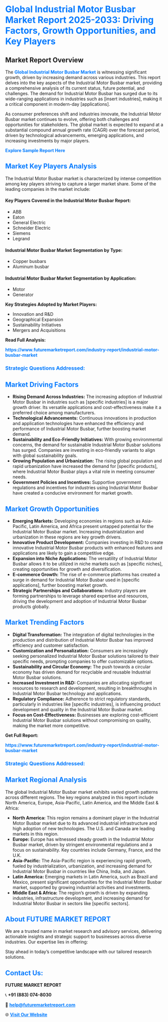 <h1 style="color: #007BFF;">Global Industrial Motor Busbar Market Report 2025-2033: Driving Factors, Growth Opportunities, and Key Players</h1>

<section id="overview">
<h2>Market Report Overview</h2>
<p>The <a href="https://www.futuremarketreport.com/industry-report/industrial-motor-busbar-market" style="color: #007BFF; text-decoration: none;"><strong>Global Industrial Motor Busbar Market</strong></a> is witnessing significant growth, driven by increasing demand across various industries. This report delves into the key aspects of the Industrial Motor Busbar market, providing a comprehensive analysis of its current status, future potential, and challenges. The demand for Industrial Motor Busbar has surged due to its wide-ranging applications in industries such as [insert industries], making it a critical component in modern-day [applications].</p>
<p>As consumer preferences shift and industries innovate, the Industrial Motor Busbar market continues to evolve, offering both challenges and opportunities for stakeholders. The global market is expected to expand at a substantial compound annual growth rate (CAGR) over the forecast period, driven by technological advancements, emerging applications, and increasing investments by major players.</p>
</section>

<section id="overview">
<p><a href="https://www.futuremarketreport.com/request-sample/reportId=63256" style="color: #007BFF; text-decoration: none;"><strong>Explore Sample Report Here</strong></a></p>
</section>

<section id="key-players">
<h2 style="color: #007BFF;">Market Key Players Analysis</h2>
<p>The Industrial Motor Busbar market is characterized by intense competition among key players striving to capture a larger market share. Some of the leading companies in the market include:</p>
<h4>Key Players Covered in the Industrial Motor Busbar Report:</h4>
<ul><li>ABB</li><li>Eaton</li><li>General Electric</li><li>Schneider Electric</li><li>Siemens</li><li>Legrand</li></ul>
<h4>Industrial Motor Busbar Market Segmentation by Type:</h4>
<ul><li>Copper busbars</li><li>Aluminum busbar</li></ul>

<h4>Industrial Motor Busbar Market Segmentation by Application:</h4>
<ul><li>Motor</li><li>Generator</li></ul>
<p><strong>Key Strategies Adopted by Market Players:</strong></p>
<ul>
<li>Innovation and R&D</li>
<li>Geographical Expansion</li>
<li>Sustainability Initiatives</li>
<li>Mergers and Acquisitions</li>
</ul>
</section>

<section>
<p><strong>Read Full Analysis: </strong></p><a href="https://www.futuremarketreport.com/industry-report/industrial-motor-busbar-market" style="color: #007BFF; text-decoration: none;"><strong>https://www.futuremarketreport.com/industry-report/industrial-motor-busbar-market</strong></a>
<h3 style="color: #007BFF;">Strategic Questions Addressed:</h3>
</section>

<section id="driving-factors">
<h2 style="color: #007BFF;">Market Driving Factors</h2>
<ul>
<li><strong>Rising Demand Across Industries:</strong> The increasing adoption of Industrial Motor Busbar in industries such as [specific industries] is a major growth driver. Its versatile applications and cost-effectiveness make it a preferred choice among manufacturers.</li>
<li><strong>Technological Advancements:</strong> Continuous innovations in production and application technologies have enhanced the efficiency and performance of Industrial Motor Busbar, further boosting market demand.</li>
<li><strong>Sustainability and Eco-Friendly Initiatives:</strong> With growing environmental concerns, the demand for sustainable Industrial Motor Busbar solutions has surged. Companies are investing in eco-friendly variants to align with global sustainability goals.</li>
<li><strong>Growing Population and Urbanization:</strong> The rising global population and rapid urbanization have increased the demand for [specific products], where Industrial Motor Busbar plays a vital role in meeting consumer needs.</li>
<li><strong>Government Policies and Incentives:</strong> Supportive government regulations and incentives for industries using Industrial Motor Busbar have created a conducive environment for market growth.</li>
</ul>
</section>

<section id="growth-opportunities">
<h2 style="color: #007BFF;">Market Growth Opportunities</h2>
<ul>
<li><strong>Emerging Markets:</strong> Developing economies in regions such as Asia-Pacific, Latin America, and Africa present untapped potential for the Industrial Motor Busbar market. Increasing industrialization and urbanization in these regions are key growth drivers.</li>
<li><strong>Innovative Product Development:</strong> Companies investing in R&D to create innovative Industrial Motor Busbar products with enhanced features and applications are likely to gain a competitive edge.</li>
<li><strong>Expansion into Niche Applications:</strong> The versatility of Industrial Motor Busbar allows it to be utilized in niche markets such as [specific niches], creating opportunities for growth and diversification.</li>
<li><strong>E-commerce Growth:</strong> The rise of e-commerce platforms has created a surge in demand for Industrial Motor Busbar used in [specific applications], further boosting market growth.</li>
<li><strong>Strategic Partnerships and Collaborations:</strong> Industry players are forming partnerships to leverage shared expertise and resources, driving the development and adoption of Industrial Motor Busbar products globally.</li>
</ul>
</section>

<section id="trending-factors">
<h2 style="color: #007BFF;">Market Trending Factors</h2>
<ul>
<li><strong>Digital Transformation:</strong> The integration of digital technologies in the production and distribution of Industrial Motor Busbar has improved efficiency and customer satisfaction.</li>
<li><strong>Customization and Personalization:</strong> Consumers are increasingly seeking personalized Industrial Motor Busbar solutions tailored to their specific needs, prompting companies to offer customizable options.</li>
<li><strong>Sustainability and Circular Economy:</strong> The push towards a circular economy has driven demand for recyclable and reusable Industrial Motor Busbar solutions.</li>
<li><strong>Increased Investment in R&D:</strong> Companies are allocating significant resources to research and development, resulting in breakthroughs in Industrial Motor Busbar technology and applications.</li>
<li><strong>Regulatory Compliance:</strong> Adherence to strict regulatory standards, particularly in industries like [specific industries], is influencing product development and quality in the Industrial Motor Busbar market.</li>
<li><strong>Focus on Cost-Effectiveness:</strong> Businesses are exploring cost-efficient Industrial Motor Busbar solutions without compromising on quality, making the market more competitive.</li>
</ul>
</section>

<section>
<p><strong>Get Full Report: </strong></p><a href="https://www.futuremarketreport.com/industry-report/industrial-motor-busbar-market" style="color: #007BFF; text-decoration: none;"><strong>https://www.futuremarketreport.com/industry-report/industrial-motor-busbar-market</strong></a>
<h3 style="color: #007BFF;">Strategic Questions Addressed:</h3>
</section>


<section id="regional-analysis">
<h2 style="color: #007BFF;">Market Regional Analysis</h2>
<p>The global Industrial Motor Busbar market exhibits varied growth patterns across different regions. The key regions analyzed in this report include North America, Europe, Asia-Pacific, Latin America, and the Middle East & Africa:</p>
<ul>
<li><strong>North America:</strong> This region remains a dominant player in the Industrial Motor Busbar market due to its advanced industrial infrastructure and high adoption of new technologies. The U.S. and Canada are leading markets in this region.</li>
<li><strong>Europe:</strong> Europe has witnessed steady growth in the Industrial Motor Busbar market, driven by stringent environmental regulations and a focus on sustainability. Key countries include Germany, France, and the U.K.</li>
<li><strong>Asia-Pacific:</strong> The Asia-Pacific region is experiencing rapid growth, fueled by industrialization, urbanization, and increasing demand for Industrial Motor Busbar in countries like China, India, and Japan.</li>
<li><strong>Latin America:</strong> Emerging markets in Latin America, such as Brazil and Mexico, present significant opportunities for the Industrial Motor Busbar market, supported by growing industrial activities and investments.</li>
<li><strong>Middle East & Africa:</strong> The region’s growth is driven by expanding industries, infrastructure development, and increasing demand for Industrial Motor Busbar in sectors like [specific sectors].</li>
</ul>
</section>

<footer>
<h2 style="color: #007BFF;">About FUTURE MARKET REPORT</h2>
<p>We are a trusted name in market research and advisory services, delivering actionable insights and strategic support to businesses across diverse industries. Our expertise lies in offering:</p>

<p>Stay ahead in today’s competitive landscape with our tailored research solutions.</p>

<h2 style="color: #007BFF;">Contact Us:</h2>
<p><strong>FUTURE MARKET REPORT</strong></p>
<p>📞 <strong>+91 (883) 074-8030</strong></p>
<p>📧 <strong><a href="mailto:help@futuremarketreport.com" style="color: #007BFF;">help@futuremarketreport.com</a></strong></p>
<p>🌐 <strong><a href="https://www.futuremarketreport.com/" style="color: #007BFF;">Visit Our Website</a></strong></p>
</footer>